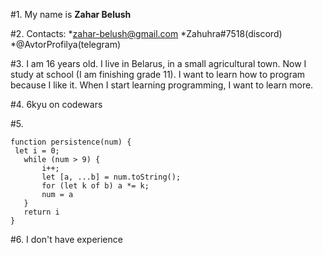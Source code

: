 #1. My name is __Zahar Belush__

#2. 
Contacts:
    *zahar-belush@gmail.com
    *Zahuhra#7518(discord)
    *@AvtorProfilya(telegram)

#3. I am 16 years old. I live in Belarus, in a small agricultural town. Now I study at school (I am finishing grade 11). I want to learn how to program because I like it. When I start learning programming, I want to learn more.

#4. 6kyu on codewars

#5.
 ```
function persistence(num) {
  let i = 0;
    while (num > 9) {
        i++;
        let [a, ...b] = num.toString();
        for (let k of b) a *= k;
        num = a
    }
    return i
 }
```

#6. I don't have experience